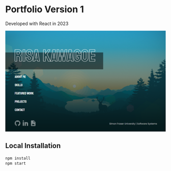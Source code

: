 # Portfolio Version 1
Developed with React in 2023

![screenshot](./screenshot.png)

## Local Installation
```
npm install
npm start
```